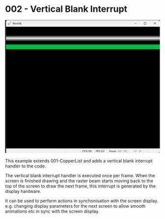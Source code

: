 # 002 - Vertical Blank Interrupt

![Screenshot](./gfx/Screenshot.png)

This example extends 001-CopperList and adds a vertical blank interrupt handler to the code.

The vertical blank interrupt handler is executed once per frame. 
When the screen is finished drawing and the raster beam starts moving back to the top of the screen to draw the next frame, this interrupt is generated by the display hardware.

It can be used to perform actions in synchonisation with the screen display.
 e.g. changing display parameters for the next screen to allow smooth animations etc in sync with the screen display.

 


